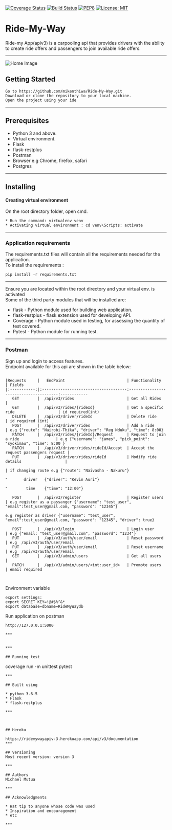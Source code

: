 [![Coverage Status](https://coveralls.io/repos/github/mikenthiwa/Ride_My_Way_Project/badge.svg?branch=apiv3)](https://coveralls.io/github/mikenthiwa/Ride_My_Way_Project?branch=apiv3)
[![Build Status](https://travis-ci.org/mikenthiwa/Ride_My_Way_Project.svg?branch=apiv3)](https://travis-ci.org/mikenthiwa/Ride_My_Way_Project)
[![PEP8](https://img.shields.io/badge/code%20style-pep8-orange.svg)](https://www.python.org/dev/peps/pep-0008/)
[![License: MIT](https://img.shields.io/badge/License-MIT-yellow.svg)](https://opensource.org/licenses/MIT)

# Ride-My-Way

Ride-my App(apiv3) is a carpooling api that provides drivers with the ability to create ride offers and passengers  to join available ride offers.

***
![Home Image](https://raw.github.com/mikenthiwa/Ride-My-Way/apiv1/img.png)

## Getting Started
```
Go to https://github.com/mikenthiwa/Ride-My-Way.git 
Download or clone the repository to your local machine. 
Open the project using your ide
```

***

## Prerequisites

* Python 3 and above.
* Virtual environment.
* Flask
* flask-restplus
* Postman
* Browser e.g Chrome, firefox, safari
* Postgres

***

## Installing

#### Creating virtual environment

On the root directory folder, open cmd.
````
* Run the command: virtualenv venv
* Activating virtual environment : cd venv\Scripts: activate 
````

***
### Application requirements

The requirements.txt files will contain all the requirements needed 
for the application. <br>
To install the requirements :
````
pip install -r requirements.txt 
````

***
Ensure you are located within the root directory and your virtual env. is activated <br/>
Some of the third party modules that will be installed are: 
* flask - Python module used for building web application.
* flask-restplus - flask extension used for developing API.
* Coverage - Python module used in testing, for assessing the quantity of test covered.
* Pytest - Python module for running test.

***

### Postman
Sign up and login to access features. <br>
Endpoint available for this api are shown in the table below:
````

|Requests     |   EndPoint                           | Functionality                         | Fields
|:-----------:|:-------------------------------------:---------------------------------------:------------
   GET        |  /api/v3/rides                       | Get all Rides                         | 
   GET        |  /api/v3/rides/{rideId}              | Get a specific ride                   | id required(int)                     
   DELETE     |  /api/v3/driver/rideId               | Delete ride                           | id required (int)
   POST       |  /api/v3/driver/rides                | Add a ride                            | e.g {"route": "Nairobi-Thika", "driver": "Reg Nduku", "time": 8:00}                                                                                               
   PATCH      |  /api/v3/rides/{rideId}/Request      | Request to join a ride                | e.g {"username": "james", "pick_point": "syokimau", "time": 8:00 }
   PATCH      |  /api/v3/driver/rides/rideId/Accept  | Accept the request passengers request |  
   PUT        |  /api/v3/driver/rides/rideId         | Modify ride details                   |
                                                                                             | if changing route e.g {"route": "Naivasha - Nakuru"}
                                                                                                    "       driver   {"driver": "Kevin Auri"}
                                                                                                    "        time    {"time": "12:00"}
                                                                                                                     
   POST       |  /api/v3/register                    | Register users                        | e.g register as a passanger {"username": "test_user", "email":test_user@gmail.com, "password": "12345"}
                                                                                               e.g register as driver {"username": "test_user", "email":test_user@gmail.com, "password": "12345", "driver": true}
                                                                                               
   POST       |  /api/v3/login                       | Login user                            | e.g {"email: "test_user@gmail.com", "password": "1234"}
   PUT        |  /api/v3/auth/user/email             | Reset password                        | e.g  /api/v3/auth/user/email 
   PUT        |  /api/v3/auth/user/email             | Reset username                        | e.g  /api/v3/auth/user/email 
   GET        |  /api/v3/admin/users                 | Get all users                         |
   PATCH      |  /api/v3/admin/users/<int:user_id>   | Promote users                         | email required
   
  
````

Environment variable
```
export settings:
export SECRET_KEY=!@#$%^&*
export database=dbname=RideMyWaydb

```

Run application on postman
```
http://127.0.0.1:5000 
```

````
***


***

## Running test
````
coverage run -m unittest
pytest
````
***

## Built using

* python 3.6.5
* Flask
* flask-restplus

***



## Heroku

https://ridemywayapiv-3.herokuapp.com/api/v3/documentation
***

## Versioning
Most recent version: version 3

***

## Authors
Michael Mutua 

***

## Acknowledgments

* Hat tip to anyone whose code was used
* Inspiration and encouragement
* etc

***
    
 
